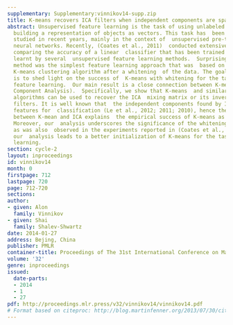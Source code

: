 ```yaml
---
supplementary: Supplementary:vinnikov14-supp.zip
title: K-means recovers ICA filters when independent components are sparse
abstract: Unsupervised feature learning is the task of using unlabeled examples  for
  building a representation of objects as vectors. This task has  been extensively
  studied in recent years, mainly in the context of  unsupervised pre-training of
  neural networks. Recently, (Coates et al., 2011)  conducted extensive experiments,
  comparing the accuracy of a linear  classifier that has been trained using features
  learnt by several  unsupervised feature learning methods.  Surprisingly, the best  performing
  method was the simplest feature learning approach that was  based on applying the
  K-means clustering algorithm after a whitening  of the data. The goal of this work
  is to shed light on the success of  K-means with whitening for the task of unsupervised
  feature learning.  Our main result is a close connection between K-means and ICA  (Independent
  Component Analysis).  Specifically, we show that K-means  and similar clustering
  algorithms can be used to recover the ICA  mixing matrix or its inverse, the ICA
  filters. It is well known that  the independent components found by ICA form useful
  features for  classification (Le et al., 2012; 2011; 2010), hence the connection
  between K-mean and ICA explains  the empirical success of K-means as a feature learner.
  Moreover, our  analysis underscores the significance of the whitening operation,
  as was also  observed in the experiments reported in (Coates et al., 2011).  Finally,
  our  analysis leads to a better initialization of K-means for the task of feature
  learning.
section: cycle-2
layout: inproceedings
id: vinnikov14
month: 0
firstpage: 712
lastpage: 720
page: 712-720
sections: 
author:
- given: Alon
  family: Vinnikov
- given: Shai
  family: Shalev-Shwartz
date: 2014-01-27
address: Bejing, China
publisher: PMLR
container-title: Proceedings of The 31st International Conference on Machine Learning
volume: '32'
genre: inproceedings
issued:
  date-parts:
  - 2014
  - 1
  - 27
pdf: http://proceedings.mlr.press/v32/vinnikov14/vinnikov14.pdf
# Format based on citeproc: http://blog.martinfenner.org/2013/07/30/citeproc-yaml-for-bibliographies/
---
```

